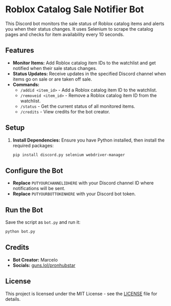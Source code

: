 # Roblox Catalog Sale Notifier Bot

This Discord bot monitors the sale status of Roblox catalog items and alerts you when their status changes. It uses Selenium to scrape the catalog pages and checks for item availability every 10 seconds.

## Features

- **Monitor Items:** Add Roblox catalog item IDs to the watchlist and get notified when their sale status changes.
- **Status Updates:** Receive updates in the specified Discord channel when items go on sale or are taken off sale.
- **Commands:**
  - `/addid <item_id>` - Add a Roblox catalog item ID to the watchlist.
  - `/removeid <item_id>` - Remove a Roblox catalog item ID from the watchlist.
  - `/status` - Get the current status of all monitored items.
  - `/credits` - View credits for the bot creator.

## Setup

1. **Install Dependencies:**
   Ensure you have Python installed, then install the required packages:
   ```bash
   pip install discord.py selenium webdriver-manager
   ```
## Configure the Bot

- **Replace** `PUTYOURCHANNELIDHERE` with your Discord channel ID where notifications will be sent.
- **Replace** `PUTYOURBOTTOKENHERE` with your Discord bot token.

## Run the Bot

Save the script as `bot.py` and run it:

```bash
python bot.py
```
## Credits

- **Bot Creator:** Marcelo
- **Socials:** [guns.lol/pronhubstar](https://guns.lol/pronhubstar)

## License

This project is licensed under the MIT License - see the [LICENSE](LICENSE) file for details.

